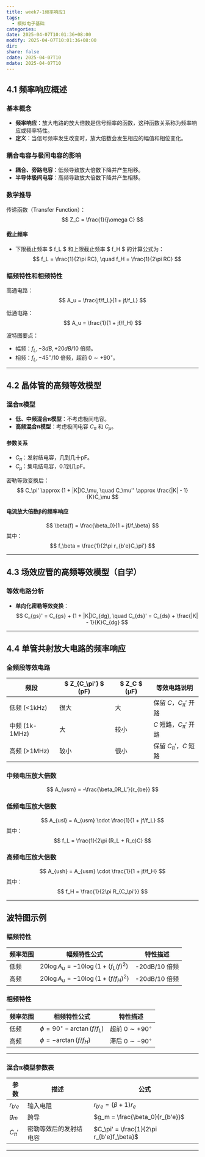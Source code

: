 ```yaml
---
title: week7-1频率响应1
tags:
  - 模拟电子基础
categories: 
date: 2025-04-07T10:01:36+08:00
modify: 2025-04-07T10:01:36+08:00
dir: 
share: false
cdate: 2025-04-07T10
mdate: 2025-04-07T10
---
```


## 4.1 频率响应概述

### 基本概念
- **频率响应**：放大电路的放大倍数是信号频率的函数，这种函数关系称为频率响应或频率特性。
- **定义**：当信号频率发生改变时，放大倍数会发生相应的幅值和相位变化。

### 耦合电容与极间电容的影响
- **耦合、旁路电容**：低频导致放大倍数下降并产生相移。
- **半导体极间电容**：高频导致放大倍数下降并产生相移。

### 数学推导
传递函数（Transfer Function）：
$$
Z_C = \frac{1}{j\omega C}
$$

#### 截止频率
- 下限截止频率 $ f_L $ 和上限截止频率 $ f_H $ 的计算公式为：
  $$
  f_L = \frac{1}{2\pi RC}, \quad f_H = \frac{1}{2\pi RC}
  $$

### 幅频特性和相频特性
高通电路：
$$
A_u = \frac{jf/f_L}{1 + jf/f_L}
$$

低通电路：
$$
A_u = \frac{1}{1 + jf/f_H}
$$

波特图要点：
- 幅频：$f_L, -3dB, +20dB/10$ 倍频。
- 相频：$f_L, -45^\circ/10$ 倍频，超前 $0 \sim +90^\circ$。

---

## 4.2 晶体管的高频等效模型

### 混合π模型
- **低、中频混合π模型**：不考虑极间电容。
- **高频混合π模型**：考虑极间电容 $C_\pi$ 和 $C_\mu$。

#### 参数关系
- $C_\pi$：发射结电容，几到几十pF。
- $C_\mu$：集电结电容，0.1到几pF。

密勒等效变换后：
$$
C_\pi' \approx (1 + |K|)C_\mu, \quad C_\mu'' \approx \frac{|K| - 1}{K}C_\mu
$$

#### 电流放大倍数β的频率响应
$$
\beta(f) = \frac{\beta_0}{1 + jf/f_\beta}
$$
其中：
$$
f_\beta = \frac{1}{2\pi r_{b'e}C_\pi'}
$$

---

## 4.3 场效应管的高频等效模型（自学）

### 等效电路分析
- **单向化密勒等效变换**：
  $$
  C_{gs}' = C_{gs} + (1 + |K|)C_{dg}, \quad C_{ds}' = C_{ds} + \frac{|K| - 1}{K}C_{dg}
$$

---

## 4.4 单管共射放大电路的频率响应

### 全频段等效电路
| 频段           | $ Z_{C_\pi'} $ (pF) | $ Z_C $ (µF) | 等效电路说明             |
| ------------ | ------------------- | ------------ | ------------------ |
| 低频 (<1kHz)   | 很大                  | 大            | 保留 $C$，$C_\pi'$ 开路 |
| 中频 (1k-1MHz) | 大                   | 较小           | $C$ 短路，$C_\pi'$ 开路 |
| 高频 (>1MHz)   | 较小                  | 很小           | 保留 $C_\pi'$，$C$ 短路 |

### 中频电压放大倍数
$$
A_{usm} = -\frac{\beta_0R_L'}{r_{be}}
$$

### 低频电压放大倍数
$$
A_{usl} = A_{usm} \cdot \frac{1}{1 + jf/f_L}
$$
其中：
$$
f_L = \frac{1}{2\pi (R_L + R_c)C}
$$

### 高频电压放大倍数
$$
A_{ush} = A_{usm} \cdot \frac{1}{1 + jf/f_H}
$$
其中：
$$
f_H = \frac{1}{2\pi R_{C_\pi'}}
$$

---

## 波特图示例

### 幅频特性

| 频率范围 | 幅频特性公式                               | 特性描述        |
| ---- | ------------------------------------ | ----------- |
| 低频   | $20\log A_u = -10\log (1+(f_L/f)^2)$ | -20dB/10 倍频 |
| 高频   | $20\log A_u = -10\log (1+(f/f_H)^2)$ | -20dB/10 倍频 |


### 相频特性

| 频率范围 | 相频特性公式                             | 特性描述                  |
| ---- | ---------------------------------- | --------------------- |
| 低频   | $\phi = 90^\circ - \arctan(f/f_L)$ | 超前 $0 \sim +90^\circ$ |
| 高频   | $\phi = -\arctan(f/f_H)$           | 滞后 $0 \sim -90^\circ$ |


---


### 混合π模型参数表
| 参数        | 描述          | 公式                                       |
| --------- | ----------- | ---------------------------------------- |
| $r_{b'e}$ | 输入电阻        | $r_{b'e} = (\beta + 1) r_e$              |
| $g_m$     | 跨导          | $g_m = \frac{\beta_0}{r_{b'e}}$          |
| $C_\pi'$  | 密勒等效后的发射结电容 | $C_\pi' = \frac{1}{2\pi r_{b'e}f_\beta}$ |

---
